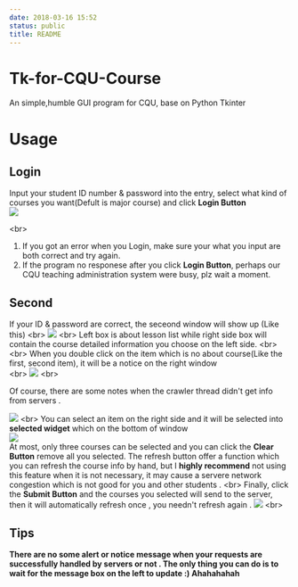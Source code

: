 ```yaml
---
date: 2018-03-16 15:52
status: public
title: README
---
```


# Tk-for-CQU-Course
An simple,humble GUI program for CQU, base on Python Tkinter

# Usage
   

## Login
 Input your student ID number & password into the entry, select what kind of courses you want(Defult is major course) and click **Login Button**
</br>
![](https://github.com/WananpIG/Tk-for-CQU-Course/blob/master/_image/README/15-55-25.jpg)
   
\<br> 

1. If you got an error when you Login, make sure your what you input are both correct and try again.
2. If the program no responese after you click **Login Button**, perhaps  our CQU teaching administration system were busy, plz wait a moment.


## Second 
  
  
If your ID & password are correct, the seceond window will show up
(Like this)
\<br> 
![](https://github.com/WananpIG/Tk-for-CQU-Course/blob/master/_image/README/15-57-30.jpg)
\<br> 
Left box is about lesson list while right side box will contain the course detailed information you choose on the left side.
\<br> 
\<br> 
When you double click on the item which is no about course(Like the first, second item), it will be a notice on the right window  
\<br> 
![](https://github.com/WananpIG/Tk-for-CQU-Course/blob/master/_image/README/16-15-50.jpg)
\<br> 
 
Of course, there are some notes when the crawler thread didn't get info from servers .


![](https://github.com/WananpIG/Tk-for-CQU-Course/blob/master/_image/README/16-59-02.jpg)
\<br> 
You can select an item on the right side and it will be selected into **selected widget** which on the bottom of window
</br>
![](https://github.com/WananpIG/Tk-for-CQU-Course/blob/master/_image/README/16-36-45.jpg)
</br>
At most,   only three courses can be selected and you can click the **Clear Button** remove all you selected.
The refresh button offer a function which you can refresh  the course info by hand, but  I **highly recommend**  not using this feature when it is not necessary, it may cause a servere network congestion which is not good for you and other students .
\<br> 
Finally, click the **Submit Button** and the courses you selected will send to the server,  then it will automatically refresh once , you needn't refresh again .
![](https://github.com/WananpIG/Tk-for-CQU-Course/blob/master/_image/README/17-09-07.jpg)
\<br> 
## Tips
**There are no some alert or notice message when your  requests are successfully handled by servers or not .
The only thing you can do is to wait for the message box on the left to update :)
Ahahahahah**









